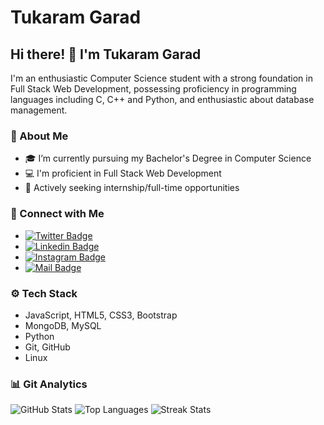 # Tukaram Garad


## Hi there! 👋 I'm Tukaram Garad

I'm an enthusiastic Computer Science student with a strong foundation in Full Stack Web Development, possessing proficiency in programming languages including C, C++ and Python, and enthusiastic about database management.

### 🌱 About Me
- 🎓 I’m currently pursuing my Bachelor's Degree in Computer Science
- 💻 I'm proficient in Full Stack Web Development
- 💼 Actively seeking internship/full-time opportunities

### 🤝 Connect with Me
- [![Twitter Badge](https://img.shields.io/badge/-@tukaramgarad-1ca0f1?style=flat&labelColor=1ca0f1&logo=twitter&logoColor=white)](https://twitter.com/tukagarad07)
- [![Linkedin Badge](https://img.shields.io/badge/-TukaramGarad-0e76a8?style=flat&labelColor=0e76a8&logo=linkedin&logoColor=white)](https://www.linkedin.com/in/tukaramgarad07/)
- [![Instagram Badge](https://img.shields.io/badge/-@tukaramgarad07-e84393?style=flat&labelColor=e84393&logo=instagram&logoColor=white)](https://www.instagram.com/tukaramgarad07/?hl=en)
- [![Mail Badge](https://img.shields.io/badge/-tukaramgarad-c0392b?style=flat&labelColor=c0392b&logo=gmail&logoColor=white)](mailto:tukagarad07@gmail.com)

### ⚙️ Tech Stack
- JavaScript, HTML5, CSS3, Bootstrap
- MongoDB, MySQL
- Python
- Git, GitHub
- Linux

### 📊 Git Analytics
![GitHub Stats](https://github-readme-stats.vercel.app/api?username=tukagarad07&theme=radical&show_icons=true)
![Top Languages](https://github-readme-stats.vercel.app/api/top-langs/?username=tukagarad07&theme=radical&layout=compact)
![Streak Stats](https://github-readme-streak-stats.herokuapp.com/?user=tukagarad07&theme=radical&layout=compact)
